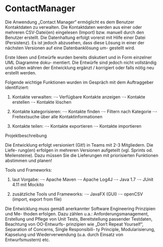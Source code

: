 ContactManager
==============

Die Anwendung „Contact Manager“ ermöglicht es dem Benutzer Kontaktdaten zu verwalten. Die
Kontaktdaten werden aus einer oder mehreren CSV-Datei(en) eingelesen (Import) bzw. manuell
durch den Benutzer erstellt. Die Datenhaltung erfolgt vorerst mit Hilfe einer Datei (Persistenz). Es ist
jedoch abzusehen, dass diese Lösung in einer der nächsten Versionen auf eine Datenbanklösung um-
gestellt wird.

Erste Ideen und Entwürfe wurden bereits diskutiert und in Form einzelner UML Diagramme doku-
mentiert. Die Entwürfe sind jedoch nicht vollständig und sollen währen der Entwicklung ergänzt /
korrigiert oder falls nötig neu erstellt werden.

Folgende wichtige Funktionen wurden im Gespräch mit dem Auftraggeber identifiziert:


  1. Kontakte verwalten: 
  ⋅⋅- Verfügbare Kontakte anzeigen
  ⋅⋅- Kontakte erstellen
  ⋅⋅- Kontakte löschen
  
  2. Kontakte kategorisieren:
  ⋅⋅- Kontakte finden
  ⋅⋅- Filtern nach Kategorie
  ⋅⋅- Freitextsuche über alle Kontaktinformationen
  
  3. Kontakte teilen:
  ⋅⋅- Kontakte exportieren
  ⋅⋅- Kontakte importieren


Projektbeschreibung

Die Entwicklung erfolgt versioniert (Git!) in Teams mit 2-3 Mitgliedern. Die Liefe-
rung(en) erfolgen in mehreren Versionen aufgeteilt (vgl. Sprints od. Meilensteine).
Dazu müssen Sie die Lieferungen mit priorisierten Funktionen abstimmen und planen!

Tools und Frameworks:

  1. laut Vorgabe:
  ⋅⋅- Apache Maven
  ⋅⋅- Apache Log4J
  ⋅⋅- Java 1.7
  ⋅⋅- JUnit 4.11 mit Mockito

  2. zusätzliche Tools und Frameworks:
  ⋅⋅- JavaFX (GUI)
  ⋅⋅- openCSV (import, export from file)


Die Entwicklung muss gemäß anerkannter Software Engineering Prinzipien und Me-
thoden erfolgen. Dazu zählen u.a.: Anforderungsmanagement, Erstellung und Pflege
von Unit Tests, Bereitstellung passender Testdaten, Beachtung von OO-Entwurfs-
prinzipien wie „Don‘t Repeat Yourself“, Separation of Concerns, Single Responsibili-
ty Principle, Modularisierung, Kapselung und Wiederverwendung (u.a. durch Einsatz
von Entwurfsmustern) etc.




